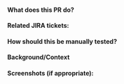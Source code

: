 #### What does this PR do?

#### Related JIRA tickets:

#### How should this be manually tested?

#### Background/Context

#### Screenshots (if appropriate):
